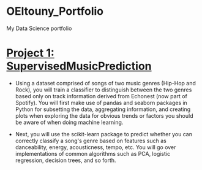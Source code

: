 # OEltouny_Portfolio
My Data Science portfolio

# [Project 1: SupervisedMusicPrediction](https://github.com/OmarEltouny78/SupervisedMusicPrediction)

- Using a dataset comprised of songs of two music genres (Hip-Hop and Rock), you will train a classifier to distinguish between the two genres based only on track information derived from Echonest (now part of Spotify). You will first make use of pandas and seaborn packages in Python for subsetting the data, aggregating information, and creating plots when exploring the data for obvious trends or factors you should be aware of when doing machine learning.

- Next, you will use the scikit-learn package to predict whether you can correctly classify a song's genre based on features such as danceability, energy, acousticness, tempo, etc. You will go over implementations of common algorithms such as PCA, logistic regression, decision trees, and so forth.
